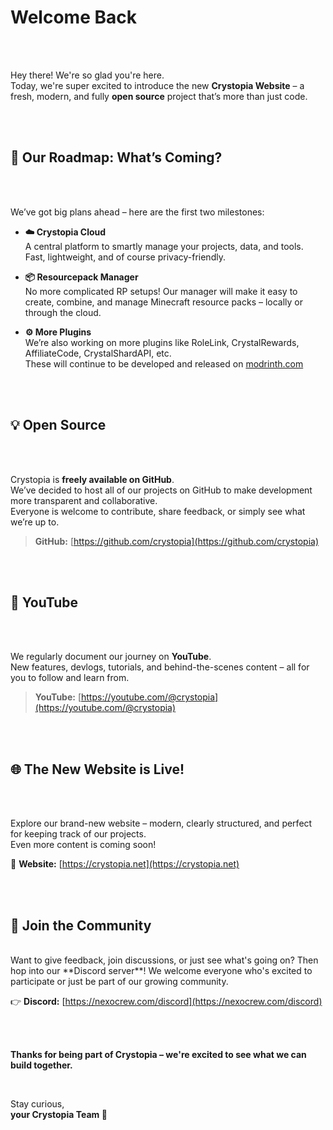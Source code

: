 # Welcome Back

<br /><br />

Hey there! We're so glad you're here.  
Today, we're super excited to introduce the new **Crystopia Website** – a fresh, modern, and fully **open source** project that’s more than just code.

<br />
<br />

## 🚀 Our Roadmap: What’s Coming?

<br /><br />

We’ve got big plans ahead – here are the first two milestones:

- **☁️ Crystopia Cloud**  
  A central platform to smartly manage your projects, data, and tools. Fast, lightweight, and of course privacy-friendly.

- **📦 Resourcepack Manager**  
  No more complicated RP setups! Our manager will make it easy to create, combine, and manage Minecraft resource packs – locally or through the cloud.

- **⚙️ More Plugins**  
  We’re also working on more plugins like RoleLink, CrystalRewards, AffiliateCode, CrystalShardAPI, etc.  
  These will continue to be developed and released on [modrinth.com](https://modrinth.com/organization/xyzspace)

<br />
<br />

## 💡 Open Source

<br /><br />

Crystopia is **freely available on GitHub**.  
We’ve decided to host all of our projects on GitHub to make development more transparent and collaborative.  
Everyone is welcome to contribute, share feedback, or simply see what we’re up to.

> **GitHub:** [https://github.com/crystopia](https://github.com/crystopia)

<br />
<br />

## 🎥 YouTube

<br /><br />

We regularly document our journey on **YouTube**.  
New features, devlogs, tutorials, and behind-the-scenes content – all for you to follow and learn from.

> **YouTube:** [https://youtube.com/@crystopia](https://youtube.com/@crystopia)

<br />
<br />

## 🌐 The New Website is Live!

<br /><br />

Explore our brand-new website – modern, clearly structured, and perfect for keeping track of our projects.  
Even more content is coming soon!

🔗 **Website:** [https://crystopia.net](https://crystopia.net)

<br />
<br />

## 💬 Join the Community

<br />
Want to give feedback, join discussions, or just see what's going on?  
Then hop into our **Discord server**!  
We welcome everyone who's excited to participate or just be part of our growing community.

👉 **Discord:** [https://nexocrew.com/discord](https://nexocrew.com/discord)

<br />
<br />

**Thanks for being part of Crystopia – we're excited to see what we can build together.**

<br />

Stay curious,  
**your Crystopia Team 🚀**
